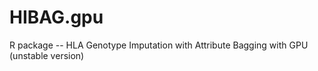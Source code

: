 # HIBAG.gpu
R package -- HLA Genotype Imputation with Attribute Bagging with GPU (unstable version)
